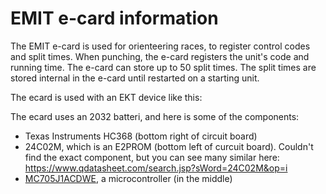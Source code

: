 # EMIT e-card information

The EMIT e-card is used for orienteering races, to register control codes and split times. When punching, the e-card registers the unit's code and running time. The e-card can store up to 50 split times. The split times are stored internal in the e-card until restarted on a starting unit.

The ecard is used with an EKT device like this:


The ecard uses an 2032 batteri, and here is some of the components:

* Texas Instruments HC368 (bottom right of circuit board)
* 24C02M, which is an E2PROM (bottom left of curcuit board). Couldn't find the exact component, but you can see many similar here: https://www.qdatasheet.com/search.jsp?sWord=24C02M&op=i
* [MC705J1ACDWE](https://www.newark.com/nxp/mc705j1acdwe/microcontroller-mcu-8-bit-hc05/dp/40K7393?CMP=AFC-SF-FC), a microcontroller (in the middle)
